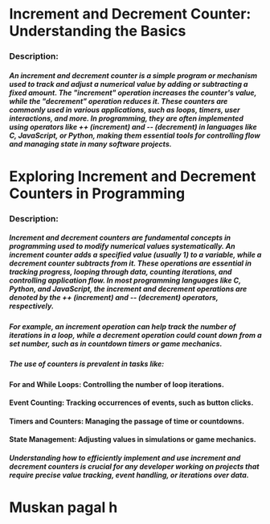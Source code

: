 # Increment and Decrement Counter: Understanding the Basics
### Description:
##### An increment and decrement counter is a simple program or mechanism used to track and adjust a numerical value by adding or subtracting a fixed amount. The "increment" operation increases the counter's value, while the "decrement" operation reduces it. These counters are commonly used in various applications, such as loops, timers, user interactions, and more. In programming, they are often implemented using operators like ++ (increment) and -- (decrement) in languages like C, JavaScript, or Python, making them essential tools for controlling flow and managing state in many software projects.
# Exploring Increment and Decrement Counters in Programming
### Description:
##### Increment and decrement counters are fundamental concepts in programming used to modify numerical values systematically. An increment counter adds a specified value (usually 1) to a variable, while a decrement counter subtracts from it. These operations are essential in tracking progress, looping through data, counting iterations, and controlling application flow. In most programming languages like C, Python, and JavaScript, the increment and decrement operations are denoted by the ++ (increment) and -- (decrement) operators, respectively.

##### For example, an increment operation can help track the number of iterations in a loop, while a decrement operation could count down from a set number, such as in countdown timers or game mechanics.

##### The use of counters is prevalent in tasks like:

#### For and While Loops: Controlling the number of loop iterations.
#### Event Counting: Tracking occurrences of events, such as button clicks.
#### Timers and Counters: Managing the passage of time or countdowns.
#### State Management: Adjusting values in simulations or game mechanics.
##### Understanding how to efficiently implement and use increment and decrement counters is crucial for any developer working on projects that require precise value tracking, event handling, or iterations over data.
# Muskan pagal h